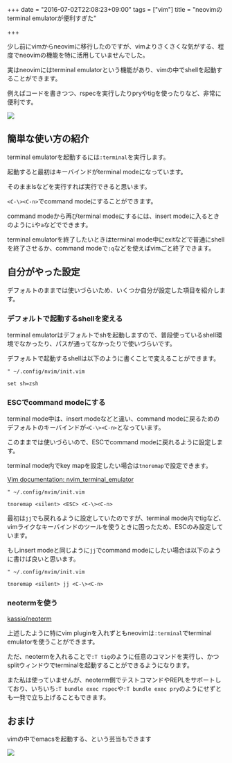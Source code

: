 +++
date = "2016-07-02T22:08:23+09:00"
tags = ["vim"]
title = "neovimのterminal emulatorが便利すぎた"

+++

少し前にvimからneovimに移行したのですが、vimよりさくさくな気がする、程度でneovimの機能を特に活用していませんでした。

実はneovimにはterminal emulatorという機能があり、vimの中でshellを起動することができます。

例えばコードを書きつつ、rspecを実行したりpryやtigを使ったりなど、非常に便利です。

[![](https://i.gyazo.com/ca4b9ef1599801f1948721befe274654.png)](https://gyazo.com/ca4b9ef1599801f1948721befe274654.png)

<!--more-->

## 簡単な使い方の紹介
terminal emulatorを起動するには`:terminal`を実行します。

起動すると最初はキーバインドがterminal modeになっています。

そのままlsなどを実行すれば実行できると思います。

`<C-\><C-n>`でcommand modeにすることができます。

command modeから再びterminal modeにするには、insert modeに入るときのように`i`や`a`などでできます。

terminal emulatorを終了したいときはterminal mode中にexitなどで普通にshellを終了させるか、command modeで`:q`などを使えばvimごと終了できます。

## 自分がやった設定
デフォルトのままでは使いづらいため、いくつか自分が設定した項目を紹介します。

### デフォルトで起動するshellを変える
terminal emulatorはデフォルトでshを起動しますので、普段使っているshell環境でなかったり、パスが通ってなかったりで使いづらいです。

デフォルトで起動するshellは以下のように書くことで変えることができます。

```vim
" ~/.config/nvim/init.vim

set sh=zsh
```

### ESCでcommand modeにする
terminal mode中は、insert modeなどと違い、command modeに戻るためのデフォルトのキーバインドが`<C-\><C-n>`となっています。

このままでは使いづらいので、ESCでcommand modeに戻れるように設定します。

terminal mode内でkey mapを設定したい場合は`tnoremap`で設定できます。

[Vim documentation: nvim_terminal_emulator](https://neovim.io/doc/user/nvim_terminal_emulator.html)

```vim
" ~/.config/nvim/init.vim

tnoremap <silent> <ESC> <C-\><C-n>
```

最初は`jj`でも戻れるように設定していたのですが、terminal mode内でtigなど、vimライクなキーバインドのツールを使うときに困ったため、ESCのみ設定しています。

もしinsert modeと同じように`jj`でcommand modeにしたい場合は以下のように書けば良いと思います。

```vim
" ~/.config/nvim/init.vim

tnoremap <silent> jj <C-\><C-n>
```

### neotermを使う

[kassio/neoterm](https://github.com/kassio/neoterm)

上述したように特にvim pluginを入れずともneovimは`:terminal`でterminal emulatorを使うことができます。

ただ、neotermを入れることで`:T tig`のように任意のコマンドを実行し、かつsplitウィンドウでterminalを起動することができるようになります。

また私は使っていませんが、neoterm側でテストコマンドやREPLをサポートしており、いちいち`:T bundle exec rspec`や`:T bundle exec pry`のようにせずとも一発で立ち上げることもできます。

## おまけ
vimの中でemacsを起動する、という芸当もできます

[![](https://i.gyazo.com/b97d25325e66dc121da6edb933354b2d.png)](https://gyazo.com/b97d25325e66dc121da6edb933354b2d.png)

